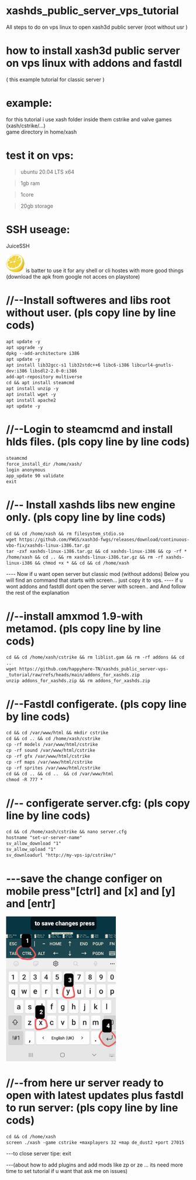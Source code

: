 # xashds_public_server_vps_tutorial
All steps to do on vps linux to open xash3d public server (root without usr )


# how to install xash3d public server on vps linux with addons and fastdl

 ( this example tutorial for classic server  )
 
# example:
   for this tutorial i use xash folder inside them cstrike and valve games (xash/cstrike/...)  
   game directory in
   home/xash

# test it on vps:
> ubuntu 20.04 LTS x64

> 1gb ram 

> 1core 

> 20gb storage

# SSH useage:
JuiceSSH
 
<img src="https://github.com/happyhere-TN/xashds_public_server-vps-_tutorial/blob/main/juiceicon.png?raw=true" width="50"/>
is batter to use it for any shell or cli hostes with more good things (download the apk from google not acces on playstore)

# //--Install softweres and libs root without user. (pls copy line by line cods)
    apt update -y 
    apt upgrade -y
    dpkg --add-architecture i386
    apt update -y
    apt install lib32gcc-s1 lib32stdc++6 libc6-i386 libcurl4-gnutls-dev:i386 libsdl2-2.0-0:i386
    add-apt-repository multiverse
    cd && apt install steamcmd
    apt install unzip -y
    apt install wget -y
    apt install apache2
    apt update -y

 
 # //--Login to steamcmd and install hlds files. (pls copy line by line cods)
    steamcmd
    force_install_dir /home/xash/ 
    login anonymous
    app_update 90 validate
    exit

# //-- Install xashds libs new engine only. (pls copy line by line cods)
    cd && cd /home/xash && rm filesystem_stdio.so
    wget https://github.com/FWGS/xash3d-fwgs/releases/download/continuous-vbo-fix/xashds-linux-i386.tar.gz
    tar -zxf xashds-linux-i386.tar.gz && cd xashds-linux-i386 && cp -rf * /home/xash && cd .. && rm xashds-linux-i386.tar.gz && rm -rf xashds-linux-i386 && chmod +x * && cd && cd /home/xash

---- Now if u want open server but classic mod (without addons) Below you will find an command that starts with screen... just copy it to vps.
---- if u wont addons and fastdll dont open the server with screen..  and And follow the rest of the explanation


# //--install amxmod 1.9-with metamod. (pls copy line by line cods)
    cd && cd /home/xash/cstrike && rm liblist.gam && rm -rf addons && cd ..
    wget https://github.com/happyhere-TN/xashds_public_server-vps-_tutorial/raw/refs/heads/main/addons_for_xashds.zip
    unzip addons_for_xashds.zip && rm addons_for_xashds.zip

# //--Fastdl configerate. (pls copy line by line cods)
    cd && cd /var/www/html && mkdir cstrike 
    cd && cd .. && cd /home/xash/cstrike
    cp -rf models /var/www/html/cstrike
    cp -rf sound /var/www/html/cstrike
    cp -rf gfx /var/www/html/cstrike
    cp -rf maps /var/www/html/cstrike
    cp -rf sprites /var/www/html/cstrike
    cd && cd .. && cd ..  && cd /var/www/html
    chmod -R 777 *

# //-- configerate server.cfg: (pls copy line by line cods)
    cd && cd /home/xash/cstrike && nano server.cfg
    hostname "set-ur-server-name"
    sv_allow_download "1"
    sv_allow_upload "1"
    sv_downloadurl "http://my-vps-ip/cstrike/"

# ---save the change configer on mobile press"[ctrl] and [x] and [y] and [entr]

   <img src="https://github.com/happyhere-TN/xashds_public_server-vps-_tutorial/blob/main/server_confugerate_save.jpg?raw=true" width="300"/>

# //--from here ur server ready to open with latest updates plus fastdl to run server: (pls copy line by line cods)
    cd && cd /home/xash
    screen ./xash -game cstrike +maxplayers 32 +map de_dust2 +port 27015

---to close server tipe: exit

---(about how to add plugins and add mods like zp or ze ...  its need more time to set tutorial if u want that ask me on issues)

